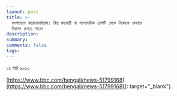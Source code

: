```yaml
---
layout: post
title: >-
  বাংলাদেশে করোনাভাইরাস: বিশ্ব মহামারী বা প্যানডেমিক রোগটি থেকে নিজেকে যেভাবে
  নিরাপদ রাখতে পারেন
description:
summary:
comments: false
tags:
---
```


১২ মার্চ ২০২০

[https://www.bbc.com/bengali/news-51799168](https://www.bbc.com/bengali/news-51799168){: target="_blank"}

&nbsp;